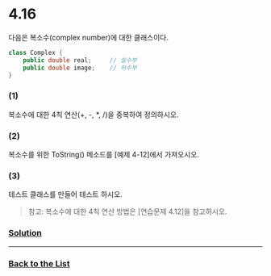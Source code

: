 # 4.16

다음은 복소수(complex number)에 대한 클래스이다.

```C#
class Complex {
    public double real;     // 실수부
    public double image;    // 허수부
}
```

### (1)
복소수에 대한 4칙 연산(+, -, *, /)을 중복하여 정의하시오.

### (2)
복소수를 위한 ToString() 메소드를 [예제 4-12]에서 가져오시오.

### (3)
테스트 클래스를 만들어 테스트 하시오.

> 참고: 복소수에 대한 4칙 연산 방법은 [연습문제 4.12]을 참고하시오.

### [**Solution**](../Solutions/4.16.md)

___

### [**Back to the List**](../#list-of-problems)